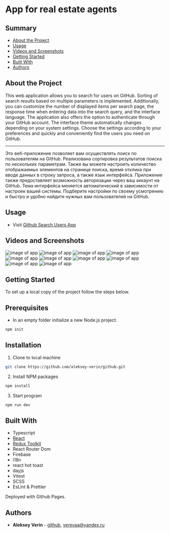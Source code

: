 # App for real estate agents

## Summary

- [About the Project](#about-the-project)
- [Usage](#usage)
- [Videos and Screenshots](#videos-and-screenshots)
- [Getting Started](#getting-started)
- [Built With](#built-with)
- [Authors](#authors)
<!-- - [Acknowledgements](#acknowledgements)
- [License](#license) -->

## About the Project

<p>This web application allows you to search for users on GitHub. Sorting of search results based on multiple parameters is implemented. Additionally, you can customize the number of displayed items per search page, the response time when entering data into the search query, and the interface language. The application also offers the option to authenticate through your GitHub account. The interface theme automatically changes depending on your system settings. Choose the settings according to your preferences and quickly and conveniently find the users you need on GitHub.</p>
<hr>
<p>Это веб-приложение позволяет вам осуществлять поиск по пользователям на GitHub. Реализована сортировка результатов поиска по нескольких параметрам. Также вы можете настроить количество отображаемых элементов на странице поиска, время отклика при вводе данных в строку запроса, а также язык интерфейса. Приложение также предоставляет возможность авторизации через ваш аккаунт на GitHub. Тема интерфейса меняется автоматический в зависимости от настроек вашей системы. Подберите настройки по своему усмотрению и быстро и удобно найдите нужных вам пользователей на GitHub.</p>

## Usage

- Visit [Github Search Users App](https://aleksey-verin.github.io/github)

## Videos and Screenshots

![image of app](/for-readme/01.png)
![image of app](/for-readme/02.png)
![image of app](/for-readme/03.png)
![image of app](/for-readme/04.png)
![image of app](/for-readme/05.png)
![image of app](/for-readme/06.png)
![image of app](/for-readme/07.png)
![image of app](/for-readme/08.png)
![image of app](/for-readme/09.png)
![image of app](/for-readme/10.png)

## Getting Started

To set up a local copy of the project follow the steps below.

## Prerequisites

- In an empty folder initialize a new Node.js project.

```sh
npm init
```

## Installation

1. Clone to local machine

```sh
git clone https://github.com/aleksey-verin/github.git
```

2. Install NPM packages

```sh
npm install
```

3. Start program

```sh
npm run dev
```

## Built With

- Typescript
- [React](https://reactjs.org/)
- [Redux Toolkit](https://redux-toolkit.js.org/)
- React Router Dom
- Firebase
- i18n
- react hot toast
- dayjs
- Vitest
- SCSS
- EsLint & Prettier

Deployed with Github Pages.

## Authors

- **Aleksey Verin** - [github](https://github.com/aleksey-verin), [verevaa@yandex.ru](mailto:verevaa@yandex.ru)

<!-- ## Acknowledgements
## License -->
